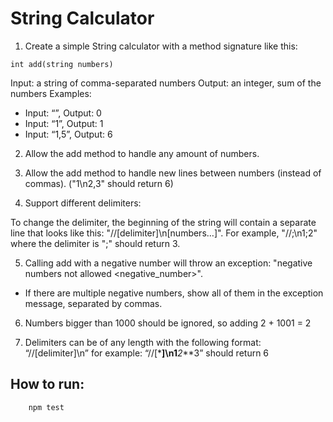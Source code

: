 # String Calculator

1. Create a simple String calculator with a method signature like this:

```
int add(string numbers)
```

Input: a string of comma-separated numbers
Output: an integer, sum of the numbers
Examples:

- Input: “”, Output: 0
- Input: “1”, Output: 1
- Input: “1,5”, Output: 6

2. Allow the add method to handle any amount of numbers.

3. Allow the add method to handle new lines between numbers (instead of commas). ("1\n2,3" should return 6)

4. Support different delimiters:

To change the delimiter, the beginning of the string will contain a separate line that looks like this: "//[delimiter]\n[numbers…]". For example, "//;\n1;2" where the delimiter is ";" should return 3.

5. Calling add with a negative number will throw an exception: "negative numbers not allowed <negative_number>".

- If there are multiple negative numbers, show all of them in the exception message, separated by commas.

6. Numbers bigger than 1000 should be ignored, so adding 2 + 1001 = 2

7. Delimiters can be of any length with the following format: “//[delimiter]\n” for example: “//[***]\n1**_2_**3” should return 6

## How to run:

```
    npm test
```
